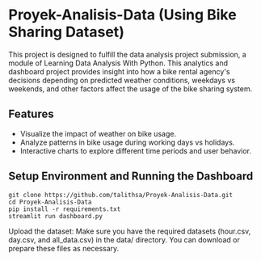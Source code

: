 # Proyek-Analisis-Data (Using Bike Sharing Dataset)
This project is designed to fulfill the data analysis project submission, a module of Learning Data Analysis With Python. This analytics and dashboard project provides insight into how a bike rental agency's decisions depending on predicted weather conditions, weekdays vs weekends, and other factors affect the usage of the bike sharing system.

## Features
- Visualize the impact of weather on bike usage.
- Analyze patterns in bike usage during working days vs holidays.
- Interactive charts to explore different time periods and user behavior.

## Setup Environment and Running the Dashboard
```
git clone https://github.com/talithsa/Proyek-Analisis-Data.git
cd Proyek-Analisis-Data
pip install -r requirements.txt
streamlit run dashboard.py
```
Upload the dataset:
Make sure you have the required datasets (hour.csv, day.csv, and all_data.csv) in the data/ directory. You can download or prepare these files as necessary.
